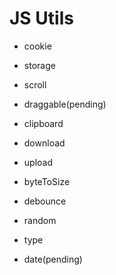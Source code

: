 # JS Utils

- cookie
- storage
- scroll
- draggable(pending)
- clipboard
- download
- upload

- byteToSize
- debounce
- random
- type
- date(pending)